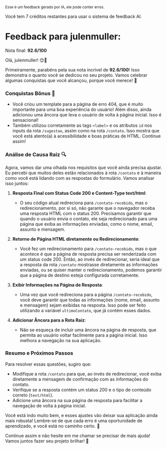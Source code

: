 <sup>Esse é um feedback gerado por IA, ele pode conter erros.</sup>

Você tem 7 créditos restantes para usar o sistema de feedback AI.

# Feedback para julenmuller:

Nota final: **92.6/100**

Olá, julenmuller! 😊🎉

Primeiramente, parabéns pela sua nota incrível de **92.6/100**! Isso demonstra o quanto você se dedicou no seu projeto. Vamos celebrar algumas conquistas que você alcançou, porque você merece! 🎊

### Conquistas Bônus 🎉
- Você criou um template para a página de erro 404, que é muito importante para uma boa experiência do usuário! Além disso, ainda adicionou uma âncora que leva o usuário de volta à página inicial. Isso é sensacional!
- Também utilizou corretamente as tags `<label>` e os atributos `id` nos inputs da rota `/sugestao`, assim como na rota `/contato`. Isso mostra que você está atento(a) à acessibilidade e boas práticas de HTML. Continue assim!

### Análise de Causa Raiz 🔍
Agora, vamos dar uma olhada nos requisitos que você ainda precisa ajustar. Eu percebi que muitos deles estão relacionados à rota `/contato` e à maneira como você está lidando com as respostas do formulário. Vamos analisar isso juntos:

1. **Resposta Final com Status Code 200 e Content-Type text/html**: 
   - O seu código atual redireciona para `/contato-recebido`, mas o redirecionamento, por si só, não garante que o navegador receba uma resposta HTML com o status 200. Precisamos garantir que quando o usuário envia o contato, ele seja redirecionado para uma página que exiba as informações enviadas, como o nome, email, assunto e mensagem.

2. **Retorno de Página HTML diretamente ou Redirecionamento**: 
   - Você fez um redirecionamento para `/contato-recebido`, mas o que acontece é que a página de resposta precisa ser renderizada com um status code 200. Então, ao invés de redirecionar, seria ideal que a resposta da rota `/contato` mostrasse diretamente as informações enviadas, ou se quiser manter o redirecionamento, podemos garantir que a página de destino esteja configurada corretamente.

3. **Exibir Informações na Página de Resposta**: 
   - Uma vez que você redireciona para a página `/contato-recebido`, você deve garantir que todas as informações (nome, email, assunto e mensagem) sejam exibidas na resposta. Isso pode ser feito utilizando a variável `ultimoContato`, que já contém esses dados.

4. **Adicionar Âncora para a Rota Raiz**: 
   - Não se esqueça de incluir uma âncora na página de resposta, que permita ao usuário voltar facilmente para a página inicial. Isso melhora a navegação na sua aplicação.

### Resumo e Próximos Passos
Para resolver essas questões, sugiro que:

- Modifique a rota `/contato` para que, ao invés de redirecionar, você exiba diretamente a mensagem de confirmação com as informações do contato.
- Verifique se a resposta contém um status 200 e o tipo de conteúdo correto (`text/html`).
- Adicione uma âncora na sua página de resposta para facilitar a navegação de volta à página inicial.

Você está indo muito bem, e esses ajustes vão deixar sua aplicação ainda mais robusta! Lembre-se de que cada erro é uma oportunidade de aprendizado, e você está no caminho certo. 🚀

Continue assim e não hesite em me chamar se precisar de mais ajuda! Vamos juntos fazer seu projeto brilhar! 🌟